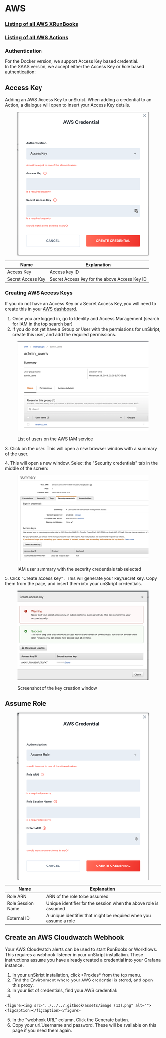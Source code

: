 # AWS

### [Listing of all AWS XRunBooks](broken-reference)

### [Listing of all AWS Actions](action\_aws/)

### Authentication

For the Docker version, we support Access Key based credential.\
In the SAAS version, we accept either the Access Key or Role based authentication:

## Access Key

Adding an AWS Access Key to unSkript. When adding a credential to an Action, a dialogue will open to insert your Access Key details.

<figure><img src="../../../.gitbook/assets/Screen Shot 2022-10-02 at 4.32.22 PM.png" alt=""><figcaption></figcaption></figure>

| Name              | Explanation                                   |
| ----------------- | --------------------------------------------- |
| Access Key        | Access key ID                                 |
| Secret Access Key | Secret Access Key for the above Access Key ID |

### **Creating AWS Access Keys**

If you do not have an Access Key or a Secret Access Key, you will need to create this in your [AWS dashboard](https://aws.amazon.com/).

1. Once you are logged in, go to Identity and Access Management (search for IAM in the top search bar)
2. If you do not yet have a Group or User with the permissions for unSkript, create this user, and add the required permissions.

<figure><img src="../../../.gitbook/assets/Screenshot 2022-11-02 at 11.01.30 AM.png" alt=""><figcaption><p>List of users on the AWS IAM service</p></figcaption></figure>

3\. Click on the user. This will open a new browser window with a summary of the user.

4\. This will open a new window. Select the "Security credentials" tab in the middle of the screen:

<figure><img src="../../../.gitbook/assets/Screenshot 2022-11-02 at 11.12.37 AM (1).jpg" alt=""><figcaption><p>IAM user summary with the security credentials tab selected</p></figcaption></figure>

5\. Click "Create access key" . This will generate your key/secret key. Copy them from the page, and insert them into your unSkript credentials.

<figure><img src="../../../.gitbook/assets/Screenshot 2022-11-02 at 11.16.06 AM.jpg" alt=""><figcaption><p>Screenshot of the key creation window</p></figcaption></figure>

## **Assume Role**

<figure><img src="../../../.gitbook/assets/Screen Shot 2022-10-02 at 4.30.48 PM.png" alt=""><figcaption></figcaption></figure>

| Name              | Explanation                                                       |
| ----------------- | ----------------------------------------------------------------- |
| Role ARN          | ARN of the role to be assumed                                     |
| Role Session Name | Unique identifier for the session when the above role is assumed  |
| External ID       | A unique identifier that might be required when you assume a role |

## Create an AWS Cloudwatch Webhook

Your AWS Cloudwatch alerts can be used to start RunBooks or Workflows.  This requires a webhook listener in your unSkript installation. These instructions assume you have already created a credential into your Grafana instance.

1. In your unSkript installation, click \*Proxies\* from the top menu. &#x20;
2. Find the Environment where your AWS credential is stored, and open this proxy.&#x20;
3. In your list of credentials, find your AWS credential:
4.

    <figure><img src="../../../.gitbook/assets/image (13).png" alt=""><figcaption></figcaption></figure>
5. In the "webhook URL" column, Click the Generate button.
6. Copy your url/Username and password.  These will be available on this page if you need them again.
